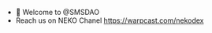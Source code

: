 - 👋 Welcome to @SMSDAO
- Reach us on NEKO Chanel
https://warpcast.com/nekodex
<!---
SMSDAO/SMSDAO is a ✨ special ✨ repository because its `README.md` (this file) appears on your GitHub profile.
You can click the Preview link to take a look at your changes.
--->
